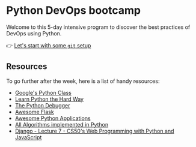 # Python DevOps bootcamp

Welcome to this 5-day intensive program to discover the best practices of DevOps using Python.

👉 [Let's start with some `git` setup](00-Setup/README.md)

## Resources

To go further after the week, here is a list of handy resources:

- [Google's Python Class](https://developers.google.com/edu/python/)
- [Learn Python the Hard Way](https://learnpythonthehardway.org/python3/)
- [The Python Debugger](https://docs.python.org/3.8/library/pdb.html)
- [Awesome Flask](https://github.com/humiaozuzu/awesome-flask)
- [Awesome Python Applications](https://github.com/mahmoud/awesome-python-applications)
- [All Algorithms implemented in Python](https://github.com/TheAlgorithms/Python)
- [Django - Lecture 7 - CS50's Web Programming with Python and JavaScript](https://www.youtube.com/watch?v=KX3S2TF7ueU)
